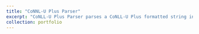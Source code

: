 ```yaml
---
title: "CoNNL-U Plus Parser"
excerpt: "CoNLL-U Plus Parser parses a CoNLL-U Plus formatted string into an object structure that supports data processing and manipulation. The parser supports Semantic Role Labeling (SRL). [More](https://github.com/UniversalPropositions/conllup)"
collection: portfolio
---
```

